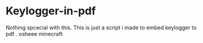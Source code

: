 # Keylogger-in-pdf
Nothing spcecial with this.
This is just a script i made to embed keylogger to pdf . osheee minecraft
